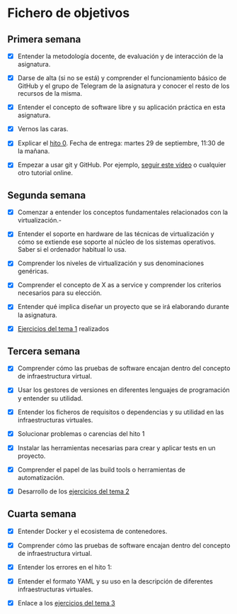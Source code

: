 # Fichero de objetivos

## Primera semana


- [x] Entender la metodología docente, de evaluación y de interacción de la asignatura.

- [x] Darse de alta (si no se está) y comprender el funcionamiento básico de GitHub y el grupo de Telegram de la asignatura y conocer el resto de los recursos de la misma.

- [x] Entender el concepto de software libre y su aplicación práctica en esta asignatura.

- [x] Vernos las caras.

- [x] Explicar el [hito 0](http://jj.github.io/IV/documentos/proyecto/0.Repositorio). Fecha de entrega: martes 29 de septiembre, 11:30 de la mañana.

- [x] Empezar a usar git y GitHub. Por ejemplo, [seguir este vídeo](https://www.youtube.com/watch?v=gmXyJI01qa8) o cualquier otro tutorial online.

## Segunda semana


- [x] Comenzar a entender los conceptos fundamentales relacionados con la virtualización.-

- [x] Entender el soporte en hardware de las técnicas de virtualización y cómo se extiende ese soporte al núcleo de los sistemas operativos. Saber si el ordenador habitual lo usa.

- [x] Comprender los niveles de virtualización y sus denominaciones genéricas.

- [x] Comprender el concepto de X as a service y comprender los criterios necesarios para su elección.

- [x] Entender qué implica diseñar un proyecto que se irá elaborando durante la asignatura.

- [x] [Ejercicios del tema 1](https://github.com/blancaazz/Ejercicios-IV) realizados

## Tercera semana

- [x] Comprender cómo las pruebas de software encajan dentro del concepto de infraestructura virtual.

- [x] Usar los gestores de versiones en diferentes lenguajes de programación y entender su utilidad.

- [x] Entender los ficheros de requisitos o dependencias y su utilidad en las infraestructuras virtuales.

- [x] Solucionar problemas o carencias del hito 1

- [x] Instalar las herramientas necesarias para crear y aplicar tests en un proyecto.

- [x] Comprender el papel de las build tools o herramientas de automatización.

- [x] Desarrollo de los [ejercicios del tema 2](https://github.com/blancaazz/Ejercicios-IV/tree/main/Tema2)


## Cuarta semana

- [x] Entender Docker y el ecosistema de contenedores.

- [x] Comprender cómo las pruebas de software encajan dentro del concepto de infraestructura virtual.

- [x] Entender los errores en el hito 1:

- [x] Entender el formato YAML y su uso en la descripción de diferentes infraestructuras virtuales.

- [x] Enlace a los [ejercicios del tema 3](https://github.com/blancaazz/Ejercicios-IV/tree/main/Tema3)
